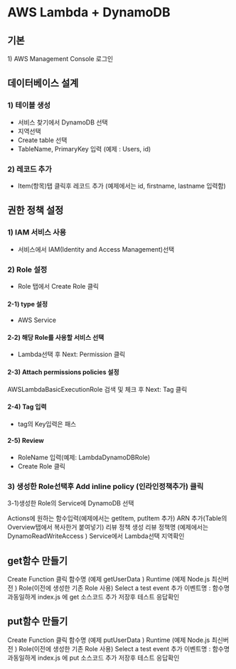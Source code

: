 # AWS Lambda + DynamoDB

## 기본

1\) AWS Management Console 로그인

## 데이터베이스 설계

### 1\) 테이블 생성 

* 서비스 찾기에서 DynamoDB 선택 
* 지역선택 
* Create table 선택 
* TableName, PrimaryKey 입력 \(예제 : Users, id\) 

### 2\) 레코드 추가 

* Item\(항목\)탭 클릭후 레코드 추가 \(예제에서는 id, firstname, lastname 입력함\)

## 권한 정책 설정

### 1\) IAM 서비스 사용 

* 서비스에서 IAM\(Identity and Access Management\)선택

### 2\) Role 설정 

* Role 탭에서 Create Role 클릭 

#### 2-1\) type 설정 

* AWS Service 

#### **2-2\) 해당 Role를 사용할 서비스 선택** 

*  Lambda선택 후 Next: Permission 클릭

#### 2-3\) Attach permissions policies 설정  

AWSLambdaBasicExecutionRole 검색 및 체크 후 Next: Tag 클릭 

#### 2-4\) Tag 입력 

* tag의 Key입력은 패스

#### 2-5\) Review

* RoleName 입력\(예제: LambdaDynamoDBRole\) 
* Create Role 클릭 

###  3\) 생성한 Role선택후 Add inline policy \(인라인정책추가\) 클릭 

3-1\)생성한 Role의 Service에 DynamoDB 선택 

Actions에 원하는 함수입력\(예제에서는 getItem, putItem 추가\) ARN 추가\(Table의 Overview탭에서 복사한거 붙여넣기\) 리뷰 정책 생성 리뷰 정책명 \(예제에서는 DynamoReadWriteAccess \) Service에서 Lambda선택 지역확인

## get함수 만들기

Create Function 클릭 함수명 \(예제 getUserData \) Runtime \(예제 Node.js 최신버전 \) Role\(이전에 생성한 기존 Role 사용\) Select a test event 추가 이벤트명 : 함수명과동일하게 index.js 에 get 소스코드 추가 저장후 테스트 응답확인

## put함수 만들기

Create Function 클릭 함수명 \(예제 putUserData \) Runtime \(예제 Node.js 최신버전 \) Role\(이전에 생성한 기존 Role 사용\) Select a test event 추가 이벤트명 : 함수명과동일하게 index.js 에 put 소스코드 추가 저장후 테스트 응답확인

